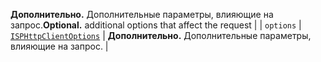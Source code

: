<span data-ttu-id="afce5-p101">__Дополнительно.__ Дополнительные параметры, влияющие на запрос.</span><span class="sxs-lookup"><span data-stu-id="afce5-p101">__Optional.__ additional options that affect the request</span></span> |
| `options`    | [`ISPHttpClientOptions`](../sp-http/isphttpclientoptions.md) | __Дополнительно.__ Дополнительные параметры, влияющие на запрос. |


